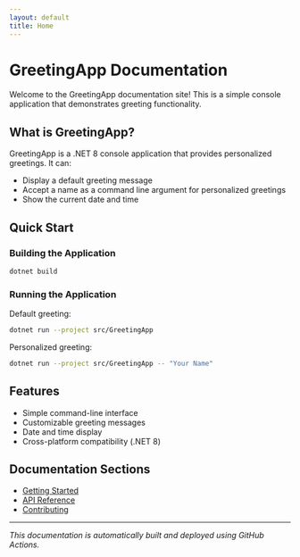 ```yaml
---
layout: default
title: Home
---
```


# GreetingApp Documentation

Welcome to the GreetingApp documentation site! This is a simple console application that demonstrates greeting functionality.

## What is GreetingApp?

GreetingApp is a .NET 8 console application that provides personalized greetings. It can:

- Display a default greeting message
- Accept a name as a command line argument for personalized greetings
- Show the current date and time

## Quick Start

### Building the Application

```bash
dotnet build
```

### Running the Application

Default greeting:
```bash
dotnet run --project src/GreetingApp
```

Personalized greeting:
```bash
dotnet run --project src/GreetingApp -- "Your Name"
```

## Features

- Simple command-line interface
- Customizable greeting messages
- Date and time display
- Cross-platform compatibility (.NET 8)

## Documentation Sections

- [Getting Started](getting-started.html)
- [API Reference](api-reference.html)
- [Contributing](contributing.html)

---

*This documentation is automatically built and deployed using GitHub Actions.*